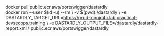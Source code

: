 docker pull public.ecr.aws/portswigger/dastardly  
docker run --user $(id -u) --rm \ -v $(pwd):/dastardly \ -e DASTARDLY_TARGET_URL=https://prod-xioqjd4c.lab.practical-devsecops.training \ -e DASTARDLY_OUTPUT_FILE=/dastardly/dastardly-report.xml \ public.ecr.aws/portswigger/dastardly  
